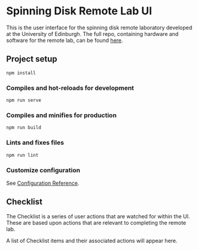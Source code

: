 # Spinning Disk Remote Lab UI

This is the user interface for the spinning disk remote laboratory developed at the University of Edinburgh. The full repo, containing hardware and software for the remote lab, can be found [here](https://github.com/practable/spinner-amax).


## Project setup
```
npm install
```

### Compiles and hot-reloads for development
```
npm run serve
```

### Compiles and minifies for production
```
npm run build
```

### Lints and fixes files
```
npm run lint
```

### Customize configuration
See [Configuration Reference](https://cli.vuejs.org/config/).

## Checklist

The Checklist is a series of user actions that are watched for within the UI. These are based upon actions that are 
relevant to completing the remote lab.

A list of Checklist items and their associated actions will appear here.
